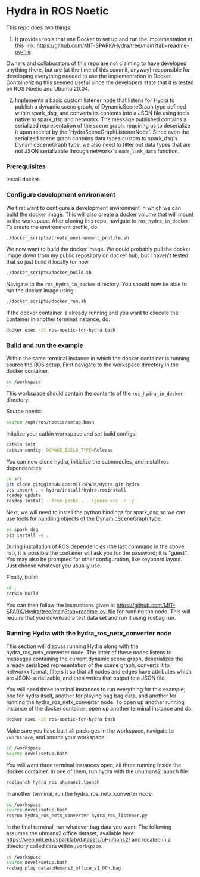 # Hydra in ROS Noetic
This repo does two things:

1) It provides tools that use Docker to set up and run the implementation at this link: https://github.com/MIT-SPARK/Hydra/tree/main?tab=readme-ov-file

Owners and collaborators of this repo are not claiming to have developed anything there, but are (at the time of this commit, anyway) responsible for developing everything needed to use the implementation in Docker. Containerizing this seemed useful since the developers state that it is tested on ROS Noetic and Ubuntu 20.04.

2) Implements a basic custom listener node that listens for Hydra to publish a dynamic scene graph, of DynamicSceneGraph type defined within spark_dsg, and converts its contents into a JSON file using tools native to spark_dsg and networkx. The message published contains a serialized representation of the scene graph, requiring us to deserialize it upon receipt by the 'HydraSceneGraphListenerNode'. Since even the serialized scene graph contains data types custom to spark_dsg's DynamicSceneGraph type, we also need to filter out data types that are not JSON serializable through networkx's `node_link_data` function.

### Prerequisites
Install docker.

### Configure development environment
We first want to configure a development environment in which we can build the docker image. This will also create a docker volume that will mount to the workspace. After cloning this repo, navigate to `ros_hydra_in_docker`. To create the environment profile, do

```bash
./docker_scripts/create_environment_profile.sh
```

We now want to build the docker image. We could probably pull the docker image down from my public repository on docker hub, but I haven't tested that so just build it locally for now.

```bash
./docker_scripts/docker_build.sh
```

Navigate to the `ros_hydra_in_docker` directory. You should now be able to run the docker image using

```bash
./docker_scripts/docker_run.sh
```

If the docker container is already running and you want to execute the container in another terminal instance, do:

``` bash
docker exec -it ros-noetic-for-hydra bash
```


### Build and run the example
Within the same terminal instance in which the docker container is running, source the ROS setup. First navigate to the workspace directory in the docker container.
```bash
cd /workspace
```
This workspace should contain the contents of the `ros_hydra_in_docker` directory.

Source noetic:
```bash
source /opt/ros/noetic/setup.bash
```
Initalize your catkin workspace and set build configs:
```bash
catkin init
catkin config -DCMAKE_BUILD_TYPE=Release
```
You can now clone hydra, initialize the submodules, and install ros dependencies:
```bash
cd src
git clone git@github.com:MIT-SPARK/Hydra.git hydra
vcs import . < hydra/install/hydra.rosinstall
rosdep update
rosdep install --from-paths . --ignore-src -r -y
```

Next, we will need to install the python bindings for spark_dsg so we can use tools for handling objects of the DynamicSceneGraph type.

``` bash
cd spark_dsg
pip install -e .
```

During installation of ROS dependencies (the last command in the above list), it is possible the container will ask you for the password; it is "guest". You may also be prompted for other configuration, like keyboard layout. Just choose whatever you usually use.

Finally, build:
```bash
cd ..
catkin build
```

You can then follow the instructions given at https://github.com/MIT-SPARK/Hydra/tree/main?tab=readme-ov-file for running the node. This will require that you download a test data set and run it using rosbag run.

### Running Hydra with the hydra_ros_netx_converter node
This section will discuss running Hydra along with the hydra_ros_netx_converter node. The latter of these nodes listens to messages containing the current dynamic scene graph, deserializes the already serialized representation of the scene graph, converts it to networkx format, filters it so that all nodes and edges have attributes which are JSON-serializable, and then writes that output to a JSON file. 

You will need three terminal instances to run everything for this example; one for hydra itself, another for playing bag bag data, and another for running the hydra_ros_netx_converter node. To open up another running instance of the docker container, open up another terminal instance and do:

``` bash
docker exec -it ros-noetic-for-hydra bash 
```

Make sure you have built all packages in the workspace, navigate to `/workspace`, and source your workspace:

``` bash
cd /workspace
source devel/setup.bash
```

You will want three terminal instances open, all three running inside the docker container. In one of them, run hydra with the uhumans2 launch file:

``` bash
roslaunch hydra_ros uhumans2.launch
```

In another terminal, run the hydra_ros_netx_converter node:

``` bash
cd /workspace
source devel/setup.bash
rosrun hydra_ros_netx_converter hydra_ros_listener.py
```

In the final terminal, run whatever bag data you want. The following assumes the uhmans2 office dataset, available here: https://web.mit.edu/sparklab/datasets/uHumans2/ and located in a directory called `data` within `/workspace`.

``` bash
cd /workspace
source devel/setup.bash
rosbag play data/uHumans2_office_s1_00h.bag
```

